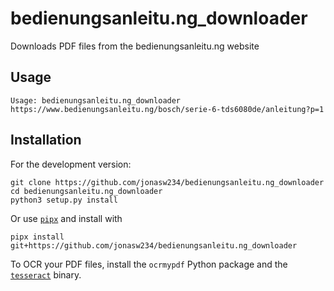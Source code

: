 # bedienungsanleitu.ng_downloader
Downloads PDF files from the bedienungsanleitu.ng website

## Usage
```
Usage: bedienungsanleitu.ng_downloader https://www.bedienungsanleitu.ng/bosch/serie-6-tds6080de/anleitung?p=1
```

## Installation
For the development version:
```
git clone https://github.com/jonasw234/bedienungsanleitu.ng_downloader
cd bedienungsanleitu.ng_downloader
python3 setup.py install
```
Or use [`pipx`](https://pypi.org/project/pipx/) and install with
```
pipx install git+https://github.com/jonasw234/bedienungsanleitu.ng_downloader
```
To OCR your PDF files, install the `ocrmypdf` Python package and the [`tesseract`](https://tesseract-ocr.github.io/tessdoc/Installation.html) binary.
